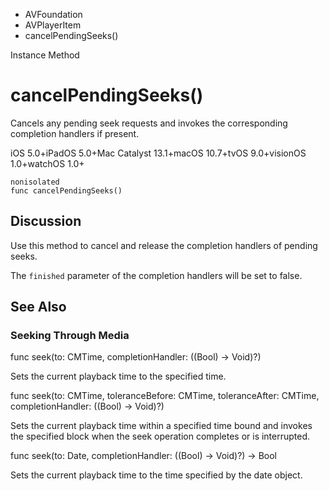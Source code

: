 

- AVFoundation
- AVPlayerItem
-  cancelPendingSeeks() 

Instance Method

# cancelPendingSeeks()

Cancels any pending seek requests and invokes the corresponding completion handlers if present.

iOS 5.0+iPadOS 5.0+Mac Catalyst 13.1+macOS 10.7+tvOS 9.0+visionOS 1.0+watchOS 1.0+

``` source
nonisolated
func cancelPendingSeeks()
```

## Discussion

Use this method to cancel and release the completion handlers of pending seeks.

The `finished` parameter of the completion handlers will be set to false.

## See Also

### Seeking Through Media

func seek(to: CMTime, completionHandler: ((Bool) -> Void)?)

Sets the current playback time to the specified time.

func seek(to: CMTime, toleranceBefore: CMTime, toleranceAfter: CMTime, completionHandler: ((Bool) -> Void)?)

Sets the current playback time within a specified time bound and invokes the specified block when the seek operation completes or is interrupted.

func seek(to: Date, completionHandler: ((Bool) -> Void)?) -> Bool

Sets the current playback time to the time specified by the date object.

